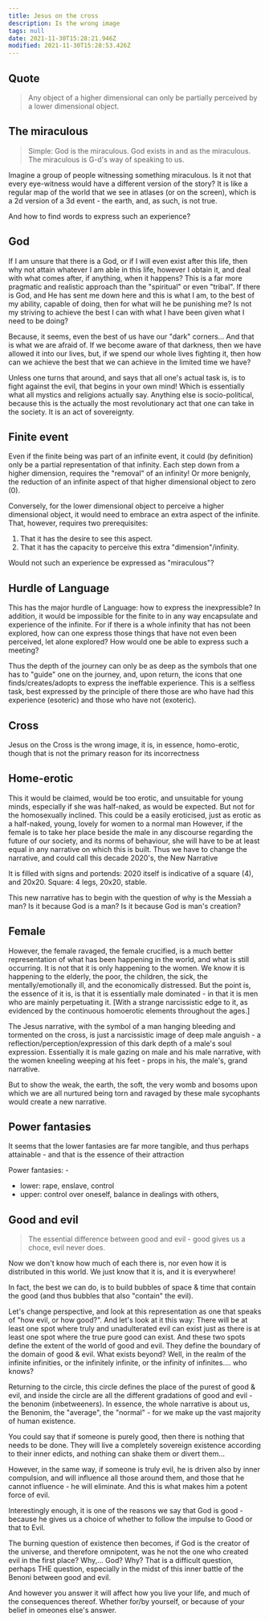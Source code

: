 ```yaml
---
title: Jesus on the cross
description: Is the wrong image
tags: null
date: 2021-11-30T15:28:21.946Z
modified: 2021-11-30T15:28:53.426Z
---
```


## Quote

> Any object of a higher dimensional can only be partially perceived by a lower dimensional object.

## The miraculous

> Simple: God is the miraculous. God exists in and as the miraculous. The miraculous is G-d's way of speaking to us.

Imagine a group of people witnessing something miraculous. Is it not that every eye-witness would have a different version of the story? It is like a regular map of the world that we see in atlases (or on the screen), which is a 2d version of a 3d event - the earth, and, as such, is not true.

And how to find words to express such an experience?

## God

If I am unsure that there is a God, or if I will even exist after this life, then why not attain whatever I am able in this life, however I obtain it, and deal with what comes after, if anything, when it happens?
This is a far more pragmatic and realistic approach than the "spiritual" or even "tribal". If there is God, and He has sent me down here and this is what I am, to the best of my ability, capable of doing, then for what will he be punishing me? Is not my striving to achieve the best I can with what I have been given what I need to be doing?

Because, it seems, even the best of us have our "dark" corners... And that is what we are afraid of. If we become aware of that darkness, then we have allowed it into our lives, but, if we spend our whole lives fighting it, then how can we achieve the best that we can achieve in the limited time we have?

Unless one turns that around, and says that all one's actual task is, is to fight against the evil, that begins in your own mind!
Which is essentially what all mystics and religions actually say. Anything else is socio-political, because this is the actually the most revolutionary act that one can take in the society. It is an act of sovereignty.

## Finite event

Even if the finite being was part of an infinite event, it could (by definition) only be a partial representation of that infinity. Each step down from a higher dimension, requires the "removal" of an infinity! Or more benignly, the reduction of an infinite aspect of that higher dimensional object to zero (0).

Conversely, for the lower dimensional object to perceive a higher dimensional object, it would need to embrace an extra aspect of the infinite. That, however, requires two prerequisites:

1. That it has the desire to see this aspect.
2. That it has the capacity to perceive this extra "dimension"/infinity.

Would not such an experience be expressed as "miraculous"?

## Hurdle of Language

This has the major hurdle of Language: how to express the inexpressible? In addition, it would be impossible for the finite to in any way encapsulate and experience of the infinite. For if there is a whole infinity that has not been explored, how can one express those things that have not even been perceived, let alone explored? How would one be able to express such a meeting?

Thus the depth of the journey can only be as deep as the symbols that one has to "guide" one on the journey, and, upon return, the icons that one finds/creates/adopts to express the ineffable experience. This is a selfless task, best expressed by the principle of there those are who have had this experience (esoteric) and those who have not (exoteric).

## Cross

Jesus on the Cross is the wrong image, it is, in essence, homo-erotic,
though that is not the primary reason for its incorrectness

## Home-erotic

This it would be claimed, would be too erotic, and unsuitable for young minds, especially if she was half-naked, as would be expected. But not for the homosexually inclined. This could be a easily eroticised, just as erotic as a half-naked, young, lovely for women to a normal man
However, if the female is to take her place beside the male in any discourse regarding the future of our society, and its norms of behaviour, she will have to be at least equal in any narrative on which this is built. Thus we have to change the narrative, and could call this decade 2020's, the New Narrative

It is filled with signs and portends: 2020 itself is indicative of a square (4), and 20x20. Square: 4 legs, 20x20, stable.

This new narrative has to begin with the question of why is the Messiah a man? Is it because God is a man? Is it because God is man's creation?

## Female

However, the female ravaged, the female crucified, is a much better representation of what has been happening in the world, and what is still occurring. It is not that it is only happening to the women. We know it is happening to the elderly, the poor, the children, the sick, the mentally/emotionally ill, and the economically distressed. But the point is, the essence of it is, is that it is essentially male dominated - in that it is men who are mainly perpetuating it. [With a strange narcissistic edge to it, as evidenced by the continuous homoerotic elements throughout the ages.]

The Jesus narrative, with the symbol of a man hanging bleeding and tormented on the cross, is just a narcissistic image of deep male anguish - a reflection/perception/expression of this dark depth of a male's soul expression. Essentially it is male gazing on male and his male narrative, with the women kneeling weeping at his feet - props in his, the male's, grand narrative.

But to show the weak, the earth, the soft, the very womb and bosoms upon which we are all nurtured being torn and ravaged by these male sycophants would create a new narrative.

## Power fantasies

It seems that the lower fantasies are far more tangible, and thus perhaps attainable - and that is the essence of their attraction

Power fantasies: -

- lower: rape, enslave, control
- upper: control over oneself, balance in dealings with others,

## Good and evil

> The essential difference between good and evil - good gives us a choce, evil never does.

Now we don't know how much of each there is, nor even how it is distributed in this world. We just know that it is, and it is everywhere!

In fact, the best we can do, is to build bubbles of space & time that contain the good (and thus bubbles that also "contain" the evil).

Let's change perspective, and look at this representation as one that speaks of "how evil, or how good?". And let's look at it this way:
There will be at least one spot where truly and unadulterated evil can exist just as there is at least one spot where the true pure good can exist. And these two spots define the extent of the world of good and evil. They define the boundary of the domain of good & evil. What exists beyond? Well, in the realm of the infinite infinities, or the infinitely infinite, or the infinity of infinites.... who knows?

Returning to the circle, this circle defines the place of the purest of good & evil, and inside the circle are all the different gradations of good and evil - the benonim (inbetweeners). In essence, the whole narrative is about us, the Benonim, the "average", the "normal" - for we make up the vast majority of human existence.

You could say that if someone is purely good, then there is nothing that needs to be done. They will live a completely sovereign existence according to their inner edicts, and nothing can shake them or divert them...

However, in the same way, if someone is truly evil, he is driven also by inner compulsion, and will influence all those around them, and those that he cannot influence - he will eliminate. And this is what makes him a potent force of evil.

Interestingly enough, it is one of the reasons we say that God is good - because he gives us a choice of whether to follow the impulse to Good or that to Evil.

The burning question of existence then becomes, if God is the creator of the universe, and therefore omnipotent, was he not the one who created evil in the first place? Why,... God? Why? That is a difficult question, perhaps THE question, especially in the midst of this inner battle of the Benoni between good and evil.

And however you answer it will affect how you live your life, and much of the consequences thereof. Whether for/by yourself, or because of your belief in omeones else's answer.
